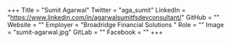 +++
Title = "Sumit Agarwal"
Twitter = "aga_sumit"
LinkedIn = "https://www.linkedin.com/in/agarwalsumitfsdevconsultant/"
GitHub = ""
Website = ""
Employer = "Broadridge Financial Solutions "
Role = ""
Image = "sumit-agarwal.jpg"
GitLab = ""
Facebook = ""
+++
